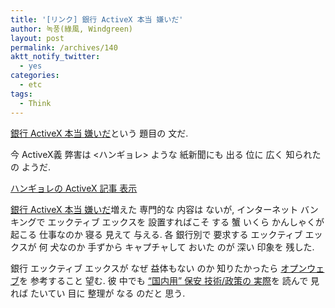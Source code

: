 ```yaml
---
title: '[リンク] 銀行 ActiveX 本当 嫌いだ'
author: 녹풍(綠風, Windgreen)
layout: post
permalink: /archives/140
aktt_notify_twitter:
  - yes
categories:
  - etc
tags:
  - Think
---
```

<a href="http://mastmanban.tistory.com/225" target="_blank">銀行 ActiveX 本当 嫌いだ</a>という 題目の 文だ.

今 ActiveX義 弊害は <ハンギョレ> ような 紙新聞にも 出る 位に 広く 知られた の ようだ.

<a href="http://www.google.co.kr/search?sourceid=chrome&ie=UTF-8&q=site:hani.co.kr+アクティブ+エックス" target="_blank">ハンギョレの ActiveX 記事 表示</a>

<a href="http://mastmanban.tistory.com/225" target="_blank">銀行 ActiveX 本当 嫌いだ</a>増えた 専門的な 内容は ないが, インターネット バンキングで エックティブ エックスを 設置すればこそ する 蟹 いくら かんしゃくが起こる 仕事なのか 寝る 見えて 与える. 各 銀行別で 要求する エックティブ エックスが 何 犬なのか 手ずから キャプチャして おいた のが 深い 印象を 残した.

銀行 エックティブ エックスが なぜ 益体もない のか 知りたかったら <a href="http://openweb.or.kr/" target="_blank">オプンウェブ</a>を 参考すること 望む. 彼 中でも <a href="http://openweb.or.kr/?p=1826" target="_blank">“国内用” 保安 技術/政策の 実際</a>を 読んで 見れば たいてい 目に 整理が なる のだと 思う.
